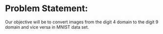 # Problem Statement:
Our objective will be to convert images from the digit 4 domain to the digit 9 domain and vice versa in MNIST data set.
